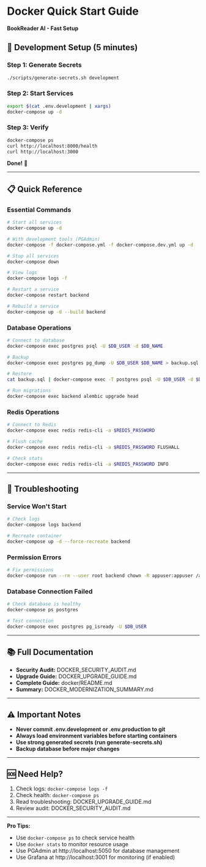# Docker Quick Start Guide
**BookReader AI - Fast Setup**

## 🚀 Development Setup (5 minutes)

### Step 1: Generate Secrets
```bash
./scripts/generate-secrets.sh development
```

### Step 2: Start Services
```bash
export $(cat .env.development | xargs)
docker-compose up -d
```

### Step 3: Verify
```bash
docker-compose ps
curl http://localhost:8000/health
curl http://localhost:3000
```

**Done!** 🎉

---

## 📋 Quick Reference

### Essential Commands
```bash
# Start all services
docker-compose up -d

# With development tools (PGAdmin)
docker-compose -f docker-compose.yml -f docker-compose.dev.yml up -d

# Stop all services
docker-compose down

# View logs
docker-compose logs -f

# Restart a service
docker-compose restart backend

# Rebuild a service
docker-compose up -d --build backend
```

### Database Operations
```bash
# Connect to database
docker-compose exec postgres psql -U $DB_USER -d $DB_NAME

# Backup
docker-compose exec postgres pg_dump -U $DB_USER $DB_NAME > backup.sql

# Restore
cat backup.sql | docker-compose exec -T postgres psql -U $DB_USER -d $DB_NAME

# Run migrations
docker-compose exec backend alembic upgrade head
```

### Redis Operations
```bash
# Connect to Redis
docker-compose exec redis redis-cli -a $REDIS_PASSWORD

# Flush cache
docker-compose exec redis redis-cli -a $REDIS_PASSWORD FLUSHALL

# Check stats
docker-compose exec redis redis-cli -a $REDIS_PASSWORD INFO
```

---

## 🔧 Troubleshooting

### Service Won't Start
```bash
# Check logs
docker-compose logs backend

# Recreate container
docker-compose up -d --force-recreate backend
```

### Permission Errors
```bash
# Fix permissions
docker-compose run --rm --user root backend chown -R appuser:appuser /app
```

### Database Connection Failed
```bash
# Check database is healthy
docker-compose ps postgres

# Test connection
docker-compose exec postgres pg_isready -U $DB_USER
```

---

## 📚 Full Documentation

- **Security Audit:** DOCKER_SECURITY_AUDIT.md
- **Upgrade Guide:** DOCKER_UPGRADE_GUIDE.md
- **Complete Guide:** docker/README.md
- **Summary:** DOCKER_MODERNIZATION_SUMMARY.md

---

## ⚠️ Important Notes

- **Never commit .env.development or .env.production to git**
- **Always load environment variables before starting containers**
- **Use strong generated secrets (run generate-secrets.sh)**
- **Backup database before major changes**

---

## 🆘 Need Help?

1. Check logs: `docker-compose logs -f`
2. Check health: `docker-compose ps`
3. Read troubleshooting: DOCKER_UPGRADE_GUIDE.md
4. Review audit: DOCKER_SECURITY_AUDIT.md

---

**Pro Tips:**
- Use `docker-compose ps` to check service health
- Use `docker stats` to monitor resource usage
- Use PGAdmin at http://localhost:5050 for database management
- Use Grafana at http://localhost:3001 for monitoring (if enabled)
